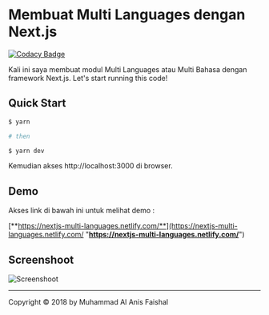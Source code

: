 
# Membuat Multi Languages dengan Next.js

[![Codacy Badge](https://api.codacy.com/project/badge/Grade/95727e2240fa473890b5055e8641b2a7)](https://app.codacy.com/app/maafaishal/nextjs-multi-languages?utm_source=github.com&utm_medium=referral&utm_content=maafaishal/nextjs-multi-languages&utm_campaign=Badge_Grade_Dashboard)

Kali ini saya membuat modul Multi Languages atau Multi Bahasa dengan framework Next.js. Let's start running this code!

## Quick Start
``` bash
$ yarn

# then

$ yarn dev
```
Kemudian akses http://localhost:3000 di browser.

## Demo
Akses link di bawah ini untuk melihat demo :

[**https://nextjs-multi-languages.netlify.com/**](https://nextjs-multi-languages.netlify.com/ "**https://nextjs-multi-languages.netlify.com/**")

## Screenshoot

![Screenshoot](https://i.ibb.co/CM4bsSc/Screen-Shot-2018-12-20-at-13-45-24.png)

----

Copyright © 2018 by Muhammad Al Anis Faishal
